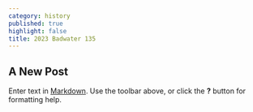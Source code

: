 ```yaml
---
category: history
published: true
highlight: false
title: 2023 Badwater 135
---
```

## A New Post

Enter text in [Markdown](http://daringfireball.net/projects/markdown/). Use the toolbar above, or click the **?** button for formatting help.

